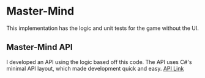 ﻿# Master-Mind
This implementation has the logic and unit tests for the game without the UI.

## Master-Mind API
I developed an API using the logic based off this code. The API uses C#'s minimal API layout, which made development quick and easy.
[API Link](https://github.com/LuisangelE-04/mastermindAPI)

